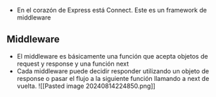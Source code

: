 + En el corazón de Express está Connect. Este es un framework de middleware
## Middleware
+ El middleware es básicamente una función que acepta objetos de request y response y una función next
+ Cada middleware puede decidir responder utilizando un objeto de response o pasar el flujo a la siguiente función llamando a next de vuelta.
![[Pasted image 20240814224850.png]]
